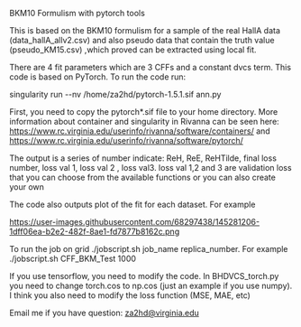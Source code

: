 BKM10 Formulism with pytorch tools

This is based on the BKM10 formulism for a sample of the real HallA data (data_hallA_allv2.csv) and also pseudo data that contain the truth value (pseudo_KM15.csv)  ,which proved can be extracted using local fit. 

There are 4 fit parameters which are 3 CFFs and a constant dvcs term. This code is based on PyTorch. To run the code run:

singularity run --nv /home/za2hd/pytorch-1.5.1.sif ann.py

First, you need to copy the pytorch*.sif file to your home directory. More information about container and singularity in Rivanna can be seen here: https://www.rc.virginia.edu/userinfo/rivanna/software/containers/ and https://www.rc.virginia.edu/userinfo/rivanna/software/pytorch/

The output is a series of number indicate: ReH, ReE, ReHTilde, final loss number, loss val 1, loss val 2 , loss val3. loss val 1,2 and 3 are validation loss that you can choose from the available functions or you can also create your own

The code also outputs plot of the fit for each dataset. For example

https://user-images.githubusercontent.com/68297438/145281206-1dff06ea-b2e2-482f-8ae1-fd7877b8162c.png

To run the job on grid ./jobscript.sh job_name replica_number. For example ./jobscript.sh CFF_BKM_Test 1000

If you use tensorflow, you need to modify the code. In BHDVCS_torch.py you need to change torch.cos to np.cos (just an example if you use numpy). I think you also need to modify the loss function (MSE, MAE, etc)

Email me if you have question: za2hd@virginia.edu
